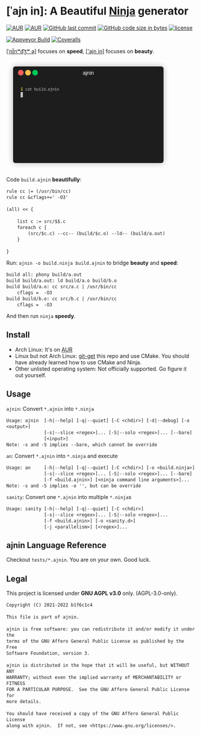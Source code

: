 # [ˈajn in]: A Beautiful [Ninja](https://github.com/ninja-build/ninja) generator

[![AUR](https://img.shields.io/aur/version/ajnin.svg?style=flat-square)](https://aur.archlinux.org/packages/ajnin)
[![AUR](https://img.shields.io/aur/last-modified/ajnin.svg?style=flat-square)](https://aur.archlinux.org/packages/ajnin)
[![GitHub last commit](https://img.shields.io/github/last-commit/b1f6c1c4/ajnin.svg?style=flat-square)](https://github.com/b1f6c1c4/ajnin)
[![GitHub code size in bytes](https://img.shields.io/github/languages/code-size/b1f6c1c4/ajnin.svg?style=flat-square)](https://github.com/b1f6c1c4/ajnin)
[![license](https://img.shields.io/github/license/b1f6c1c4/ajnin.svg?style=flat-square)](https://github.com/b1f6c1c4/ajnin/blob/master/LICENSE)

[![Appveyor Build](https://img.shields.io/appveyor/build/b1f6c1c4/ajnin?style=flat-square)](https://ci.appveyor.com/project/b1f6c1c4/ajnin)
[![Coveralls](https://img.shields.io/coveralls/github/b1f6c1c4/ajnin.svg?style=flat-square)](https://coveralls.io/github/b1f6c1c4/ajnin)

[[ˈnɪ̈̃nʷd͡ʒʷ ə]](https://github.com/ninja-build/ninja) focuses on **speed**,
[['ajn in]](https://github.com/b1f6c1c4/ajnin) focuses on **beauty**.

![Demo](demo.gif)


Code `build.ajnin` **beautifully**:

```
rule cc |= (/usr/bin/cc)
rule cc &cflags+=' -O3'

(all) << {

    list c := src/$$.c
    foreach c {
        (src/$c.c) --cc-- (build/$c.o) --ld-- (build/a.out)
    }

}
```

Run: `ajnin -o build.ninja build.ajnin` to bridge **beauty** and **speed**:

```ninja
build all: phony build/a.out
build build/a.out: ld build/a.o build/b.o
build build/a.o: cc src/a.c | /usr/bin/cc
    cflags =  -O3
build build/b.o: cc src/b.c | /usr/bin/cc
    cflags =  -O3
```

And then run `ninja` **speedy**.

## Install

- Arch Linux: It's on [AUR](https://aur.archlinux.org/packages/ajnin/)
- Linux but not Arch Linux: [git-get](https://github.com/b1f6c1c4/git-get) this repo and use CMake.
    You should have already learned how to use CMake and Ninja.
- Other unlisted operating system: Not officially supported. Go figure it out yourself.

## Usage

`ajnin`: Convert `*.ajnin` into `*.ninja`
```
Usage: ajnin  [-h|--help] [-q|--quiet] [-C <chdir>] [-d|--debug] [-o <output>]
              [-s|--slice <regex>]... [-S|--solo <regex>]... [--bare]
              [<input>]
Note: -s and -S implies --bare, which cannot be override
```

`an`: Convert `*.ajnin` into `*.ninja` and execute
```
Usage: an     [-h|--help] [-q|--quiet] [-C <chdir>] [-o <build.ninja>]
              [-s|--slice <regex>]... [-S|--solo <regex>]... [--bare]
              [-f <build.ajnin>] [<ninja command line arguments>]...
Note: -s and -S implies -o '', but can be override
```

`sanity`: Convert one `*.ajnin` into multiple `*.ninja`s
```
Usage: sanity [-h|--help] [-q|--quiet] [-C <chdir>]
              [-s|--slice <regex>]... [-S|--solo <regex>]...
              [-f <build.ajnin>] [-o <sanity.d>]
              [-j <parallelism>] [<regex>]...
```

## ajnin Language Reference

Checkout `tests/*.ajnin`. You are on your own. Good luck.

## Legal

This project is licensed under **GNU AGPL v3.0** only. (AGPL-3.0-only).

```
Copyright (C) 2021-2022 b1f6c1c4

This file is part of ajnin.

ajnin is free software: you can redistribute it and/or modify it under the
terms of the GNU Affero General Public License as published by the Free
Software Foundation, version 3.

ajnin is distributed in the hope that it will be useful, but WITHOUT ANY
WARRANTY; without even the implied warranty of MERCHANTABILITY or FITNESS
FOR A PARTICULAR PURPOSE.  See the GNU Affero General Public License for
more details.

You should have received a copy of the GNU Affero General Public License
along with ajnin.  If not, see <https://www.gnu.org/licenses/>.
```
